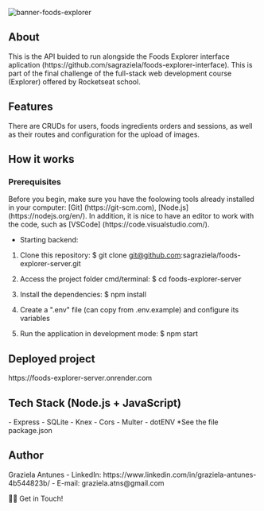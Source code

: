 ![banner-foods-explorer](https://user-images.githubusercontent.com/95452391/216686219-3c137f59-cb7a-47f3-b953-81946b45d921.jpg)


<h2>About</h2>
This is the API buided to run alongside the Foods Explorer interface aplication (https://github.com/sagraziela/foods-explorer-interface). This is part of the final challenge of the full-stack web development course (Explorer) offered by Rocketseat school.

<h2>Features</h2>
There are CRUDs for users, foods ingredients orders and sessions, as well as their routes and configuration for the upload of images.

<h2>How it works</h2>

<h3>Prerequisites</h3>
Before you begin, make sure you have the foolowing tools already installed in your computer:  [Git] (https://git-scm.com), [Node.js] (https://nodejs.org/en/). In addition, it is nice to have an editor to work with the code, such as [VSCode] (https://code.visualstudio.com/).

- Starting backend:

1. Clone this repository:
$ git clone git@github.com:sagraziela/foods-explorer-server.git

2. Access the project folder cmd/terminal:
$ cd foods-explorer-server

3. Install the dependencies:
$ npm install

4. Create a ".env" file (can copy from .env.example) and configure its variables

5. Run the application in development mode:
$ npm start

<h2>Deployed project</h2>
https://foods-explorer-server.onrender.com

<h2>Tech Stack (Node.js + JavaScript)</h2>
    - Express
    - SQLite
    - Knex
    - Cors
    - Multer
    - dotENV
    *See the file package.json

<h2>Author</h2>
Graziela Antunes
- LinkedIn: https://www.linkedin.com/in/graziela-antunes-4b544823b/
- E-mail: graziela.atns@gmail.com

👋🏽 Get in Touch!
